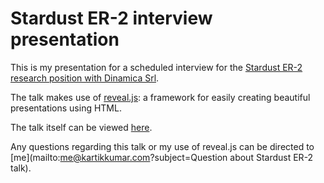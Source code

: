 Stardust ER-2 interview presentation
=======

This is my presentation for a scheduled interview for the [Stardust ER-2 research position with Dinamica Srl](http://www.stardust2013.eu).

The talk makes use of [reveal.js](http://lab.hakim.se/reveal-js/): a framework for easily creating beautiful presentations using HTML.

The talk itself can be viewed [here](http://stardust.kartikkumar.com).

Any questions regarding this talk or my use of reveal.js can be directed to [me](mailto:me@kartikkumar.com?subject=Question about Stardust ER-2 talk).